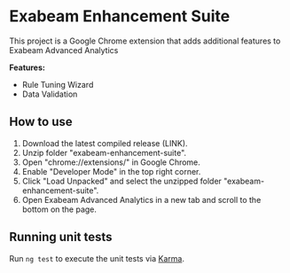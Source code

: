 
# Exabeam Enhancement Suite

This project is a Google Chrome extension that adds additional features to Exabeam Advanced Analytics

  **Features:**
 - Rule Tuning Wizard
 - Data Validation

## How to use

 1. Download the latest compiled release (LINK).
 2. Unzip folder "exabeam-enhancement-suite".
 3. Open "chrome://extensions/" in Google Chrome.
 4. Enable "Developer Mode" in the top right corner.
 5. Click "Load Unpacked" and select the unzipped folder "exabeam-enhancement-suite".
 6. Open Exabeam Advanced Analytics in a new tab and scroll to the bottom on the page.

## Running unit tests

Run `ng test` to execute the unit tests via [Karma](https://karma-runner.github.io).
